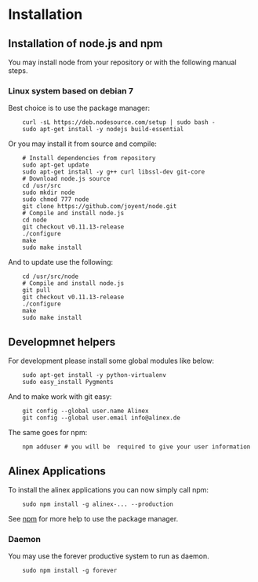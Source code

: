 Installation
=========================================


Installation of node.js and npm
-----------------------------------------

You may install node from your repository or with the following manual steps.

### Linux system based on debian 7

Best choice is to use the package manager:

		curl -sL https://deb.nodesource.com/setup | sudo bash -
		sudo apt-get install -y nodejs build-essential

Or you may install it from source and compile:

		# Install dependencies from repository
		sudo apt-get update
		sudo apt-get install -y g++ curl libssl-dev git-core
		# Download node.js source
		cd /usr/src
		sudo mkdir node
		sudo chmod 777 node
		git clone https://github.com/joyent/node.git
		# Compile and install node.js
		cd node
		git checkout v0.11.13-release
		./configure
		make
		sudo make install

And to update use the following:

		cd /usr/src/node
		# Compile and install node.js
		git pull
		git checkout v0.11.13-release
		./configure
		make
		sudo make install


Developmnet helpers
-----------------------------------------

For development please install some global modules like below:

		sudo apt-get install -y python-virtualenv
		sudo easy_install Pygments

And to make work with git easy:

		git config --global user.name Alinex
		git config --global user.email info@alinex.de

The same goes for npm:

		npm adduser # you will be  required to give your user information


Alinex Applications
-----------------------------------------

To install the alinex applications you can now simply call npm:

		sudo npm install -g alinex-... --production

See [npm](npm.md) for more help to use the package manager.

### Daemon

You may use the forever productive system to run as daemon.

		sudo npm install -g forever
